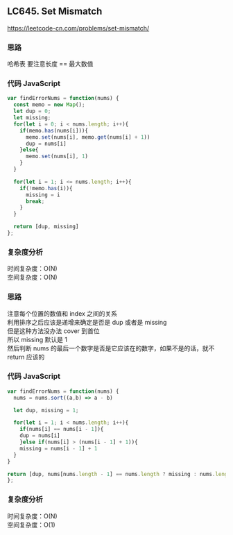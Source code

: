 ## LC645. Set Mismatch

https://leetcode-cn.com/problems/set-mismatch/

### 思路

哈希表
要注意长度 == 最大数值

### 代码 JavaScript

```JavaScript
var findErrorNums = function(nums) {
  const memo = new Map();
  let dup = 0;
  let missing;
  for(let i = 0; i < nums.length; i++){
    if(memo.has(nums[i])){
      memo.set(nums[i], memo.get(nums[i] + 1))
      dup = nums[i]
    }else{
      memo.set(nums[i], 1)
    }
  }

  for(let i = 1; i <= nums.length; i++){
    if(!memo.has(i)){
      missing = i
      break;
    }
  }

  return [dup, missing]
};

```

### 复杂度分析

时间复杂度：O(N)  
空间复杂度：O(N)

### 思路

注意每个位置的数值和 index 之间的关系  
利用排序之后应该是递增来确定是否是 dup 或者是 missing  
但是这种方法没办法 cover 到首位  
所以 missing 默认是 1  
然后判断 nums 的最后一个数字是否是它应该在的数字，如果不是的话，就不 return 应该的

### 代码 JavaScript

```JavaScript
var findErrorNums = function(nums) {
  nums = nums.sort((a,b) => a - b)

  let dup, missing = 1;

  for(let i = 1; i < nums.length; i++){
    if(nums[i] == nums[i - 1]){
    dup = nums[i]
    }else if(nums[i] > (nums[i - 1] + 1)){
    missing = nums[i - 1] + 1
  }
}

return [dup, nums[nums.length - 1] == nums.length ? missing : nums.length]
};


```

### 复杂度分析

时间复杂度：O(N) </br>
空间复杂度：O(1)
